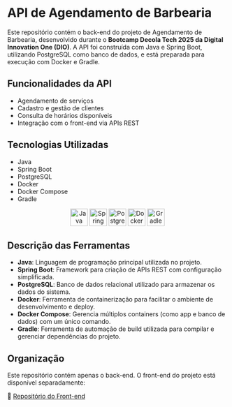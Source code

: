 # API de Agendamento de Barbearia

Este repositório contém o back-end do projeto de Agendamento de Barbearia, desenvolvido durante o **Bootcamp Decola Tech 2025 da Digital Innovation One (DIO)**. A API foi construída com Java e Spring Boot, utilizando PostgreSQL como banco de dados, e está preparada para execução com Docker e Gradle.

## Funcionalidades da API

- Agendamento de serviços
- Cadastro e gestão de clientes
- Consulta de horários disponíveis
- Integração com o front-end via APIs REST

## Tecnologias Utilizadas

- Java
- Spring Boot
- PostgreSQL
- Docker
- Docker Compose
- Gradle

<p align="center">
  <img alt="Java" title="Java" width="40px" src="https://cdn.jsdelivr.net/gh/devicons/devicon@latest/icons/java/java-original.svg"/>
  <img alt="Spring Boot" title="Spring Boot" width="40px" src="https://cdn.jsdelivr.net/gh/devicons/devicon@latest/icons/spring/spring-original.svg"/>
  <img alt="PostgreSQL" title="PostgreSQL" width="40px" src="https://cdn.jsdelivr.net/gh/devicons/devicon@latest/icons/postgresql/postgresql-original.svg"/>
  <img alt="Docker" title="Docker" width="40px" src="https://cdn.jsdelivr.net/gh/devicons/devicon@latest/icons/docker/docker-original.svg"/>
  <img alt="Gradle" title="Gradle" width="40px" src="https://cdn.jsdelivr.net/gh/devicons/devicon@latest/icons/gradle/gradle-original.svg"/>
</p>

## Descrição das Ferramentas

- **Java**: Linguagem de programação principal utilizada no projeto.
- **Spring Boot**: Framework para criação de APIs REST com configuração simplificada.
- **PostgreSQL**: Banco de dados relacional utilizado para armazenar os dados do sistema.
- **Docker**: Ferramenta de containerização para facilitar o ambiente de desenvolvimento e deploy.
- **Docker Compose**: Gerencia múltiplos containers (como app e banco de dados) com um único comando.
- **Gradle**: Ferramenta de automação de build utilizada para compilar e gerenciar dependências do projeto.

## Organização

Este repositório contém apenas o back-end. O front-end do projeto está disponível separadamente:

🔗 [Repositório do Front-end](https://github.com/Rafaera/projeto-barbearia-frontend)


